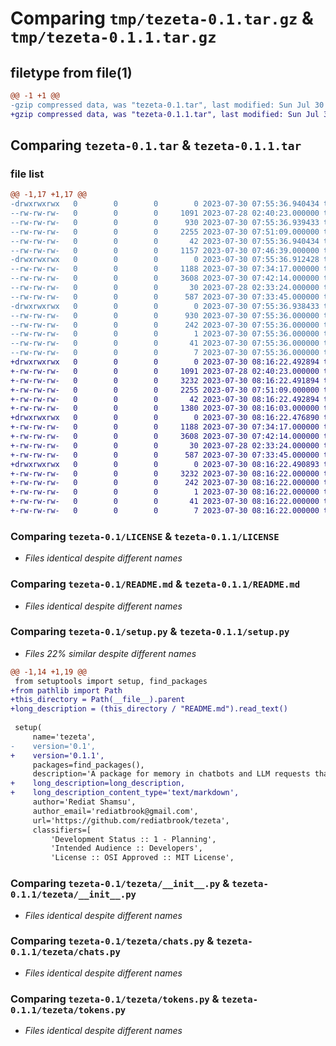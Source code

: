 # Comparing `tmp/tezeta-0.1.tar.gz` & `tmp/tezeta-0.1.1.tar.gz`

## filetype from file(1)

```diff
@@ -1 +1 @@
-gzip compressed data, was "tezeta-0.1.tar", last modified: Sun Jul 30 07:55:36 2023, max compression
+gzip compressed data, was "tezeta-0.1.1.tar", last modified: Sun Jul 30 08:16:22 2023, max compression
```

## Comparing `tezeta-0.1.tar` & `tezeta-0.1.1.tar`

### file list

```diff
@@ -1,17 +1,17 @@
-drwxrwxrwx   0        0        0        0 2023-07-30 07:55:36.940434 tezeta-0.1/
--rw-rw-rw-   0        0        0     1091 2023-07-28 02:40:23.000000 tezeta-0.1/LICENSE
--rw-rw-rw-   0        0        0      930 2023-07-30 07:55:36.939433 tezeta-0.1/PKG-INFO
--rw-rw-rw-   0        0        0     2255 2023-07-30 07:51:09.000000 tezeta-0.1/README.md
--rw-rw-rw-   0        0        0       42 2023-07-30 07:55:36.940434 tezeta-0.1/setup.cfg
--rw-rw-rw-   0        0        0     1157 2023-07-30 07:46:39.000000 tezeta-0.1/setup.py
-drwxrwxrwx   0        0        0        0 2023-07-30 07:55:36.912428 tezeta-0.1/tezeta/
--rw-rw-rw-   0        0        0     1188 2023-07-30 07:34:17.000000 tezeta-0.1/tezeta/__init__.py
--rw-rw-rw-   0        0        0     3608 2023-07-30 07:42:14.000000 tezeta-0.1/tezeta/chats.py
--rw-rw-rw-   0        0        0       30 2023-07-28 02:33:24.000000 tezeta-0.1/tezeta/text.py
--rw-rw-rw-   0        0        0      587 2023-07-30 07:33:45.000000 tezeta-0.1/tezeta/tokens.py
-drwxrwxrwx   0        0        0        0 2023-07-30 07:55:36.938433 tezeta-0.1/tezeta.egg-info/
--rw-rw-rw-   0        0        0      930 2023-07-30 07:55:36.000000 tezeta-0.1/tezeta.egg-info/PKG-INFO
--rw-rw-rw-   0        0        0      242 2023-07-30 07:55:36.000000 tezeta-0.1/tezeta.egg-info/SOURCES.txt
--rw-rw-rw-   0        0        0        1 2023-07-30 07:55:36.000000 tezeta-0.1/tezeta.egg-info/dependency_links.txt
--rw-rw-rw-   0        0        0       41 2023-07-30 07:55:36.000000 tezeta-0.1/tezeta.egg-info/requires.txt
--rw-rw-rw-   0        0        0        7 2023-07-30 07:55:36.000000 tezeta-0.1/tezeta.egg-info/top_level.txt
+drwxrwxrwx   0        0        0        0 2023-07-30 08:16:22.492894 tezeta-0.1.1/
+-rw-rw-rw-   0        0        0     1091 2023-07-28 02:40:23.000000 tezeta-0.1.1/LICENSE
+-rw-rw-rw-   0        0        0     3232 2023-07-30 08:16:22.491894 tezeta-0.1.1/PKG-INFO
+-rw-rw-rw-   0        0        0     2255 2023-07-30 07:51:09.000000 tezeta-0.1.1/README.md
+-rw-rw-rw-   0        0        0       42 2023-07-30 08:16:22.492894 tezeta-0.1.1/setup.cfg
+-rw-rw-rw-   0        0        0     1380 2023-07-30 08:16:03.000000 tezeta-0.1.1/setup.py
+drwxrwxrwx   0        0        0        0 2023-07-30 08:16:22.476890 tezeta-0.1.1/tezeta/
+-rw-rw-rw-   0        0        0     1188 2023-07-30 07:34:17.000000 tezeta-0.1.1/tezeta/__init__.py
+-rw-rw-rw-   0        0        0     3608 2023-07-30 07:42:14.000000 tezeta-0.1.1/tezeta/chats.py
+-rw-rw-rw-   0        0        0       30 2023-07-28 02:33:24.000000 tezeta-0.1.1/tezeta/text.py
+-rw-rw-rw-   0        0        0      587 2023-07-30 07:33:45.000000 tezeta-0.1.1/tezeta/tokens.py
+drwxrwxrwx   0        0        0        0 2023-07-30 08:16:22.490893 tezeta-0.1.1/tezeta.egg-info/
+-rw-rw-rw-   0        0        0     3232 2023-07-30 08:16:22.000000 tezeta-0.1.1/tezeta.egg-info/PKG-INFO
+-rw-rw-rw-   0        0        0      242 2023-07-30 08:16:22.000000 tezeta-0.1.1/tezeta.egg-info/SOURCES.txt
+-rw-rw-rw-   0        0        0        1 2023-07-30 08:16:22.000000 tezeta-0.1.1/tezeta.egg-info/dependency_links.txt
+-rw-rw-rw-   0        0        0       41 2023-07-30 08:16:22.000000 tezeta-0.1.1/tezeta.egg-info/requires.txt
+-rw-rw-rw-   0        0        0        7 2023-07-30 08:16:22.000000 tezeta-0.1.1/tezeta.egg-info/top_level.txt
```

### Comparing `tezeta-0.1/LICENSE` & `tezeta-0.1.1/LICENSE`

 * *Files identical despite different names*

### Comparing `tezeta-0.1/README.md` & `tezeta-0.1.1/README.md`

 * *Files identical despite different names*

### Comparing `tezeta-0.1/setup.py` & `tezeta-0.1.1/setup.py`

 * *Files 22% similar despite different names*

```diff
@@ -1,14 +1,19 @@
 from setuptools import setup, find_packages
+from pathlib import Path
+this_directory = Path(__file__).parent
+long_description = (this_directory / "README.md").read_text()
 
 setup(
     name='tezeta',
-    version='0.1',
+    version='0.1.1',
     packages=find_packages(),
     description='A package for memory in chatbots and LLM requests that uses relevance to maximize context window utilization.',
+    long_description=long_description,
+    long_description_content_type='text/markdown',
     author='Rediat Shamsu',
     author_email='rediatbrook@gmail.com',
     url='https://github.com/rediatbrook/tezeta',
     classifiers=[
         'Development Status :: 1 - Planning',
         'Intended Audience :: Developers',
         'License :: OSI Approved :: MIT License',
```

### Comparing `tezeta-0.1/tezeta/__init__.py` & `tezeta-0.1.1/tezeta/__init__.py`

 * *Files identical despite different names*

### Comparing `tezeta-0.1/tezeta/chats.py` & `tezeta-0.1.1/tezeta/chats.py`

 * *Files identical despite different names*

### Comparing `tezeta-0.1/tezeta/tokens.py` & `tezeta-0.1.1/tezeta/tokens.py`

 * *Files identical despite different names*

